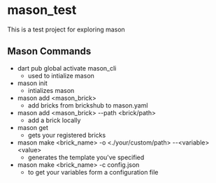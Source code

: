 # mason_test

This is a test project for exploring mason

## Mason Commands
- dart pub global activate mason_cli
    - used to intialize mason
- mason init
  - intializes mason
- mason add <mason_brick>
  - add bricks from brickshub to mason.yaml
- mason add <mason_brick> --path <brick/path>
  - add a brick locally 
- mason get
  - gets your registered bricks
- mason make <brick_name> -o <./your/custom/path> --\<variable> \<value>
  - generates the template you've specified
- mason make <brick_name> -c config.json 
  - to get your variables form a configuration file